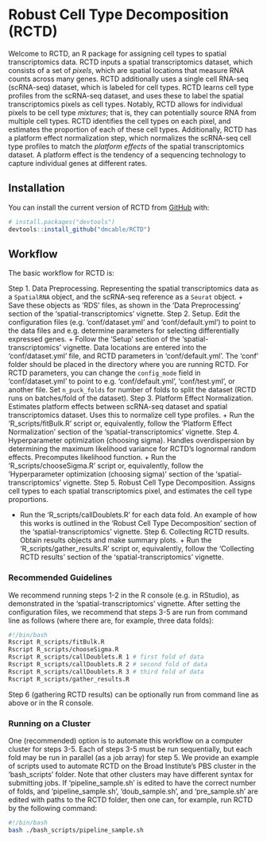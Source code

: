 
<!-- README.md is generated from README.Rmd. Please edit that file -->

# Robust Cell Type Decomposition (RCTD)

<!-- badges: start -->

<!-- badges: end -->

Welcome to RCTD, an R package for assigning cell types to spatial
transcriptomics data. RCTD inputs a spatial transcriptomics dataset,
which consists of a set of *pixels*, which are spatial locations that
measure RNA counts across many genes. RCTD additionally uses a single
cell RNA-seq (scRNA-seq) dataset, which is labeled for cell types. RCTD
learns cell type profiles from the scRNA-seq dataset, and uses these to
label the spatial transcriptomics pixels as cell types. Notably, RCTD
allows for individual pixels to be cell type *mixtures*; that is, they
can potentially source RNA from multiple cell types. RCTD identifies the
cell types on each pixel, and estimates the proportion of each of these
cell types. Additionally, RCTD has a platform effect normalization step,
which normalizes the scRNA-seq cell type profiles to match the *platform
effects* of the spatial transcriptomics dataset. A platform effect is
the tendency of a sequencing technology to capture individual genes at
different rates.

## Installation

You can install the current version of RCTD from
[GitHub](https://github.com/) with:

``` r
# install.packages("devtools")
devtools::install_github("dmcable/RCTD")
```

## Workflow

The basic workflow for RCTD is:

Step 1. Data Preprocessing. Representing the spatial transcriptomics
data as a `SpatialRNA` object, and the scRNA-seq reference as a `Seurat`
object. + Save these objects as ‘RDS’ files, as shown in the ‘Data
Preprocessing’ section of the ‘spatial-transcriptomics’ vignette. Step
2. Setup. Edit the configuration files (e.g. ‘conf/dataset.yml’ and
‘conf/default.yml’) to point to the data files and e.g. determine
parameters for selecting differentially expressed genes. + Follow the
‘Setup’ section of the ‘spatial-transcriptomics’ vignette. Data
locations are entered into the ‘conf/dataset.yml’ file, and RCTD
parameters in ‘conf/default.yml’. The ‘conf’ folder should be placed in
the directory where you are running RCTD. For RCTD parameters, you can
change the `config_mode` field in ‘conf/dataset.yml’ to point to
e.g. ‘conf/default.yml’, ‘conf/test.yml’, or another file. Set
`n_puck_folds` for number of folds to split the dataset (RCTD runs on
batches/fold of the dataset). Step 3. Platform Effect Normalization.
Estimates platform effects between scRNA-seq dataset and spatial
transcriptomics dataset. Uses this to normalize cell type profiles. +
Run the ‘R\_scripts/fitBulk.R’ script or, equivalently, follow the
‘Platform Effect Normalization’ section of the
‘spatial-transcriptomics’ vignette. Step 4. Hyperparameter
optimization (choosing sigma). Handles overdispersion by determining the
maximum likelihood variance for RCTD’s lognormal random effects.
Precomputes likelihood function. + Run the ‘R\_scripts/chooseSigma.R’
script or, equivalently, follow the ‘Hyperparameter optimization
(choosing sigma)’ section of the ‘spatial-transcriptomics’ vignette.
Step 5. Robust Cell Type Decomposition. Assigns cell types to each
spatial transcriptomics pixel, and estimates the cell type proportions.
+ Run the ‘R\_scripts/callDoublets.R’ for each data fold. An example of
how this works is outlined in the ‘Robust Cell Type Decomposition’
section of the ‘spatial-transcriptomics’ vignette. Step 6. Collecting
RCTD results. Obtain results objects and make summary plots. + Run the
‘R\_scripts/gather\_results.R’ script or, equivalently, follow the
‘Collecting RCTD results’ section of the ‘spatial-transcriptomics’
vignette.

### Recommended Guidelines

We recommend running steps 1-2 in the R console (e.g. in RStudio), as
demonstrated in the ‘spatial-transcriptomics’ vignette. After setting
the configuration files, we recommend that steps 3-5 are run from
command line as follows (where there are, for example, three data
folds):

``` bash
#!/bin/bash
Rscript R_scripts/fitBulk.R
Rscript R_scripts/chooseSigma.R
Rscript R_scripts/callDoublets.R 1 # first fold of data
Rscript R_scripts/callDoublets.R 2 # second fold of data
Rscript R_scripts/callDoublets.R 3 # third fold of data
Rscript R_scripts/gather_results.R
```

Step 6 (gathering RCTD results) can be optionally run from command line
as above or in the R console.

### Running on a Cluster

One (recommended) option is to automate this workflow on a computer
cluster for steps 3-5. Each of steps 3-5 must be run sequentially, but
each fold may be run in parallel (as a job array) for step 5. We provide
an example of scripts used to automate RCTD on the Broad Institute’s PBS
cluster in the ‘bash\_scripts’ folder. Note that other clusters may have
different syntax for submitting jobs. If ‘pipeline\_sample.sh’ is edited
to have the correct number of folds, and ‘pipeline\_sample.sh’,
‘doub\_sample.sh’, and ‘pre\_sample.sh’ are edited with paths to the
RCTD folder, then one can, for example, run RCTD by the following
command:

``` bash
#!/bin/bash
bash ./bash_scripts/pipeline_sample.sh
```
